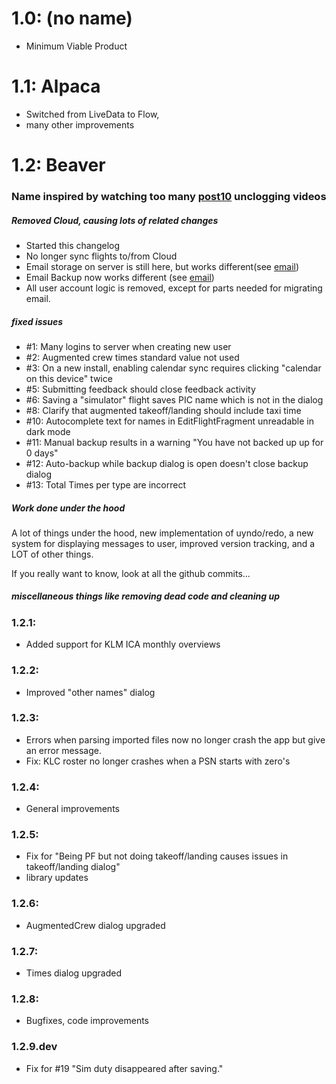 # 1.0: (no name)
- Minimum Viable Product

# 1.1: Alpaca
- Switched from LiveData to Flow, 
- many other improvements

# 1.2: Beaver
### Name inspired by watching too many [post10](https://www.youtube.com/channel/UCsCNU-ptlze2tqAJSDeVGNQ) unclogging videos
##### Removed Cloud, causing lots of related changes
- Started this changelog
- No longer sync flights to/from Cloud
- Email storage on server is still here, but works different(see [email](howStuffWorks/email.md))
- Email Backup now works different (see [email](howStuffWorks/backup_email.md))
- All user account logic is removed, except for parts needed for migrating email.

##### fixed issues
- \#1: Many logins to server when creating new user
- \#2: Augmented crew times standard value not used
- \#3: On a new install, enabling calendar sync requires clicking "calendar on this device" twice
- \#5: Submitting feedback should close feedback activity
- \#6: Saving a "simulator" flight saves PIC name which is not in the dialog
- \#8: Clarify that augmented takeoff/landing should include taxi time 
- \#10: Autocomplete text for names in EditFlightFragment unreadable in dark mode
- \#11: Manual backup results in a warning "You have not backed up up for 0 days"
- \#12: Auto-backup while backup dialog is open doesn't close backup dialog
- \#13: Total Times per type are incorrect

##### Work done under the hood
A lot of things under the hood, new implementation of uyndo/redo, a new system for displaying
messages to user, improved version tracking, and a LOT of other things. 

If you really want to know, look at all the github commits...

##### miscellaneous things like removing dead code and cleaning up

### 1.2.1:
- Added support for KLM ICA monthly overviews

### 1.2.2:
- Improved "other names" dialog
### 1.2.3:
- Errors when parsing imported files now no longer crash the app but give an error message.
- Fix: KLC roster no longer crashes when a PSN starts with zero's
### 1.2.4:
- General improvements
### 1.2.5:
- Fix for "Being PF but not doing takeoff/landing causes issues in takeoff/landing dialog"
- library updates
### 1.2.6:
- AugmentedCrew dialog upgraded
### 1.2.7:
- Times dialog upgraded
### 1.2.8:
- Bugfixes, code improvements
### 1.2.9.dev
- Fix for #19 "Sim duty disappeared after saving."